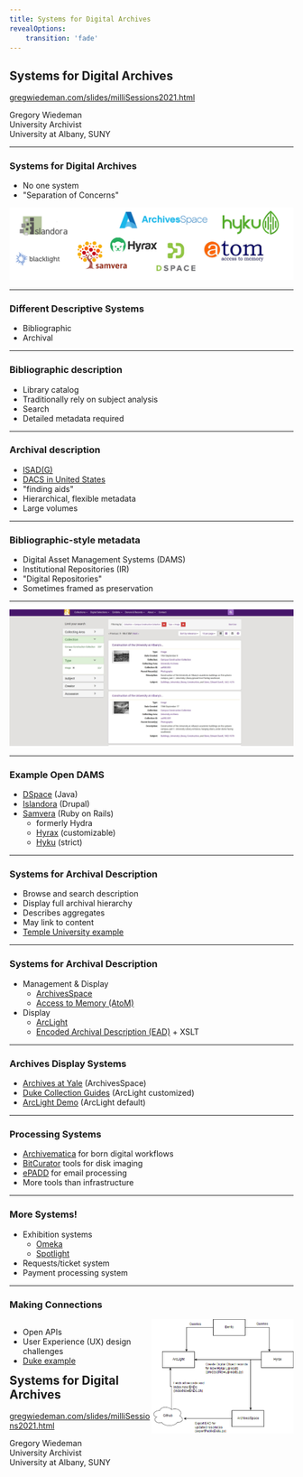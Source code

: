 ```yaml
---
title: Systems for Digital Archives
revealOptions:
    transition: 'fade'
---
```

<style>
.fLeft {float: left; max-width: 50%;}
.fRight {float: right; max-width: 50%;}
#smallLink {font-size: 18px;}
.whitebg {background-color: #fff; padding: 30px !important;}
.reveal section img {border: none; background: rgb(255, 255, 255, 1);}
.reveal h1,
.reveal h2,
.reveal h3,
.reveal h4,
.reveal h5,
.reveal h6 {
	font-family: "Montserrat", Roboto , sans-serif;
	text-transform: initial;
	font-weight: bold;
}
.wrap{
position:relative;
  height:30vh;
  border-left:15px solid #000;
  padding:5vh 20px;
}
.arrow {
  position:absolute;
  left:-43px;
  width: 70px;
  bottom: -20px;
}
.up{top:-20px;}
.slide-background-content{background-size:contain!important;}
</style>

## Systems for Digital Archives

[gregwiedeman.com/slides/milliSessions2021.html](https://gregwiedeman.com/slides/milliSessions2021.html)

Gregory Wiedeman<br/>
University Archivist<br/>
University at Albany, SUNY

---

### Systems for Digital Archives

* No one system
* "Separation of Concerns"

<img class="" src="img/logos.png" alt="Logos from many different archival systems." />


---

### Different Descriptive Systems

* Bibliographic
* Archival

---

### Bibliographic description

* Library catalog
* Traditionally rely on subject analysis
* Search
* Detailed metadata required
	
---


### Archival description

* [ISAD(G)](https://www.ica.org/en/isadg-general-international-standard-archival-description-second-edition)
* [DACS in United States](https://saa-ts-dacs.github.io/dacs/06_part_I/02_chapter_01.html#requirements-for-multilevel-descriptions)
* "finding aids"
* Hierarchical, flexible metadata
* Large volumes

---

### Bibliographic-style metadata

* Digital Asset Management Systems (DAMS)
* Institutional Repositories (IR)
* "Digital Repositories"
* Sometimes framed as preservation

---

<a href="https://archives.albany.edu/catalog?f%5Bcollection_sim%5D%5B%5D=Campus+Construction+Collection&f%5Bresource_type_sim%5D%5B%5D=Image"><img src="img/milli-dams.jpg" alt="Screenshot of UAlbany's Hyrax repository as an example DAMS." /></a>

---

### Example Open DAMS

* [DSpace](https://duraspace.org/dspace/) (Java)
* [Islandora](https://islandora.ca/) (Drupal)
* [Samvera](https://samvera.org/) (Ruby on Rails)
	* formerly Hydra
	* [Hyrax](https://hyrax.samvera.org/) (customizable)
	* [Hyku](https://hyku.samvera.org/) (strict)


---

### Systems for Archival Description

* Browse and search description
* Display full archival hierarchy
* Describes aggregates
* May link to content
* [Temple University example](https://library.temple.edu/finding_aids)

---

### Systems for Archival Description

* Management & Display
	* [ArchivesSpace](https://archivesspace.org/)
	* [Access to Memory (AtoM)](https://www.accesstomemory.org)
* Display
	* [ArcLight](https://library.stanford.edu/projects/arclight)
	* [Encoded Archival Description (EAD)](https://www2.archivists.org/groups/technical-subcommittee-on-encoded-archival-standards-ts-eas/encoded-archival-description-ead) + XSLT

---

### Archives Display Systems

* [Archives at Yale](https://archives.yale.edu/repositories/resources) (ArchivesSpace)
* [Duke Collection Guides](https://archives.lib.duke.edu/) (ArcLight customized)
* [ArcLight Demo](https://arclight-demo.projectblacklight.org/) (ArcLight default)


---

### Processing Systems

* [Archivematica](https://www.archivematica.org/) for born digital workflows
* [BitCurator](https://bitcurator.net/) tools for disk imaging
* [ePADD](https://library.stanford.edu/projects/epadd) for email processing
* More tools than infrastructure

---

### More Systems!

* Exhibition systems
	* [Omeka](https://omeka.org/)
	* [Spotlight](https://library.stanford.edu/research/spotlight)
* Requests/ticket system
* Payment processing system


---

### Making Connections

<div class="fLeft">
	<ul>
		<li>Open APIs</li>
		<li>User Experience (UX) design challenges</li>
		<li><a href="https://archives.lib.duke.edu/?f%5Bhas_online_content_ssim%5D%5B%5D=online&q=&search_field=all_fields">Duke example</a></li>
	</ul>
</div>
<div class="fRight">
	<img src="https://raw.githubusercontent.com/UAlbanyArchives/ArchivesSpace-ArcLight-Workflow/master/img/overnightScripts.png" alt="Diagram showing connections between UAlbany's archival systems." />
</div>


---

## Systems for Digital Archives

[gregwiedeman.com/slides/milliSessions2021.html](https://gregwiedeman.com/slides/milliSessions2021.html)

Gregory Wiedeman<br/>
University Archivist<br/>
University at Albany, SUNY